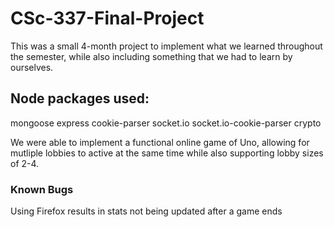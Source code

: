 # CSc-337-Final-Project

This was a small 4-month project to implement what we learned throughout the semester, while also including
something that we had to learn by ourselves.

## Node packages used:
  mongoose
  express
  cookie-parser
  socket.io
  socket.io-cookie-parser
  crypto
  
We were able to implement a functional online game of Uno, allowing for mutliple lobbies to active at the same
time while also supporting lobby sizes of 2-4.

### Known Bugs
  Using Firefox results in stats not being updated after a game ends
